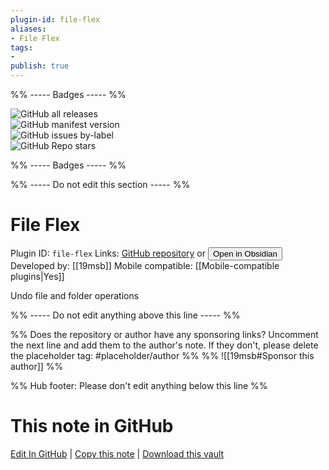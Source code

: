 ```yaml
---
plugin-id: file-flex
aliases:
- File Flex
tags: 
- 
publish: true
---
```


%% ----- Badges ----- %%

![GitHub all releases](https://img.shields.io/github/downloads/19msb/obsidian-file-flex/total?color=573E7A&logo=github&style=for-the-badge)   
![GitHub manifest version](https://img.shields.io/github/manifest-json/v/19msb/obsidian-file-flex?color=573E7A&logo=github&style=for-the-badge)   
![GitHub issues by-label](https://img.shields.io/github/issues/19msb/obsidian-file-flex/help%20wanted?color=573E7A&logo=github&style=for-the-badge)   
![GitHub Repo stars](https://img.shields.io/github/stars/19msb/obsidian-file-flex?color=573E7A&logo=github&style=for-the-badge)

%% ----- Badges ----- %%

%% ----- Do not edit this section ----- %%

# File Flex

Plugin ID: `file-flex`
Links: [GitHub repository](https://github.com/19msb/obsidian-file-flex) or [<button id=HH>Open in Obsidian</button>](obsidian://show-plugin?id=file-flex)
Developed by: [[19msb]]
Mobile compatible: [[Mobile-compatible plugins|Yes]]

Undo file and folder operations

%% ----- Do not edit anything above this line ----- %% 

%% Does the repository or author have any sponsoring links? Uncomment the next line and add them to the author's note. If they don't, please delete the placeholder tag: #placeholder/author %%
%% ![[19msb#Sponsor this author]] %%

%% Hub footer: Please don't edit anything below this line %%

# This note in GitHub

<span class="git-footer">[Edit In GitHub](https://github.dev/obsidian-community/obsidian-hub/blob/main/02%20-%20Community%20Expansions/02.05%20All%20Community%20Expansions/Plugins/file-flex.md "git-hub-edit-note") | [Copy this note](https://raw.githubusercontent.com/obsidian-community/obsidian-hub/main/02%20-%20Community%20Expansions/02.05%20All%20Community%20Expansions/Plugins/file-flex.md "git-hub-copy-note") | [Download this vault](https://github.com/obsidian-community/obsidian-hub/archive/refs/heads/main.zip "git-hub-download-vault") </span>
